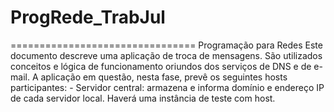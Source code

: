 # ProgRede_TrabJul
================================
Programação para Redes
    Este documento descreve uma aplicação de troca de mensagens. São utilizados conceitos e lógica de funcionamento oriundos dos   serviços de DNS e de e-mail.
  A aplicação em questão, nesta fase, prevê os seguintes hosts participantes:
    - Servidor central: armazena e informa domínio e endereço IP de cada servidor local. Haverá uma instância de teste com host.
